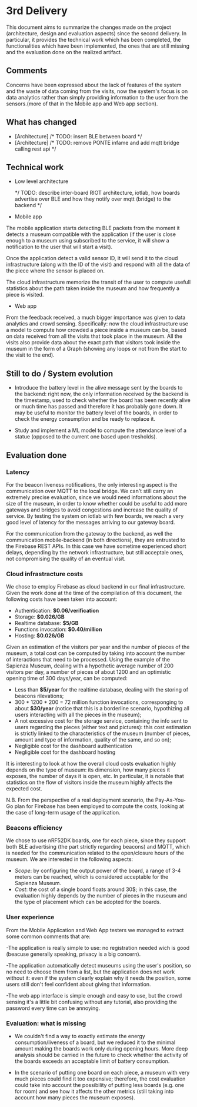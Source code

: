 # 3rd Delivery

This document aims to summarize the changes made on the project (architecture, design and evaluation aspects) since the second delivery. In particular, it provides the technical work which has been completed, the functionalities which have been implemented, the ones that are still missing and the evaluation done on the realized artifact.

## Comments 
Concerns have been expressed about the lack of features of the system and the waste of data coming from the visits, now the system's focus is on data analytics rather than simply providing information to the user from the sensors.(more of that in the Mobile app and Web app section). 

## What has changed

- [Architecture] /* TODO: insert BLE between board */
- [Architecture] /* TODO: remove PONTE infame and add mqtt bridge calling rest api */


## Technical work

- Low level architecture

  */ TODO: describe inter-board RIOT architecture, iotlab, how boards advertise over BLE and how they notify over mqtt (bridge) to the backend */
  
- Mobile app

 The mobile application starts detecting BLE packets from the moment it detects a museum compatible with the application (if the user is close enough to a museum using subscribed to the service, it will show a notification to the user that will start a visit).
 
 Once the application detect a valid sensor ID, it will send it to the cloud infrastructure (along with the ID of the visit) and respond with all the data of the piece where the sensor is placed on. 
 
 The cloud infrastructure memorize the transit of the user to compute usefull statistics about the path taken inside the museum and how frequently a piece is visited.
  
- Web app

From the feedback received, a much bigger importance was given to data analytics and crowd sensing. Specifically: now the cloud infrastructure use a model to compute how crowded a piece inside a museum can be, based on data received from all the visits that took place in the museum. All the visits also provide data about the exact path that visitors took inside the museum in the form of a Graph (showing any loops or not from the start to the visit to the end).
  
  
## Still to do / System evolution

- Introduce the battery level in the alive message sent by the boards to the backend: right now, the only information received by the backend is the timestamp, used to check whether the board has been recently alive or much time has passed and therefore it has probably gone down. It may be useful to monitor the battery level of the boards, in order to check the energy consumption and be ready to replace it.

- Study and implement a ML model to compute the attendance level of a statue (opposed to the current one based upon tresholds).


## Evaluation done

### Latency

For the beacon liveness notifications, the only interesting aspect is the communication over MQTT to the local bridge. We can't still carry an extremely precise evaluation, since we would need informations about the size of the museum, in order to know whether could be useful to add more gateways and bridges to avoid congestions and increase the quality of service. By testing the system on iotlab with few boards, we reach a very good level of latency for the messages arriving to our gateway board.

For the communication from the gateway to the backend, as well the communication mobile-backend (in both directions), they are entrusted to the Firebase REST APIs. In this case we have sometime experienced short delays, depending by the network infrastructure, but still acceptale ones, not compromising the quality of an eventual visit.


### Cloud infrastracture costs

We chose to employ Firebase as cloud backend in our final infrastructure. Given the work done at the time of the compilation of this document, the following costs have been taken into account:

  - Authentication: **$0.06/verification**
  - Storage: **$0.026/GB**
  - Realtime database: **$5/GB**
  - Functions invocation: **$0.40/million**
  - Hosting: **$0.026/GB**

Given an estimation of the visitors per year and the number of pieces of the museum, a total cost can be computed by taking into account the number of interactions that need to be processed. Using the example of the Sapienza Museum, dealing with a hypothetic average number of 200 visitors per day, a number of pieces of about 1200 and an optimistic opening time of 300 days/year, can be computed:
  - Less than **$5/year** for the realtime database, dealing with the storing of beacons rilevations;
  - 300 * 1200 * 200 = 72 million function invocations, corresponging to about **$30/year** (notice that this is a borderline scenario, hypothizing all users interacting with all the pieces in the museum);
  - A not excessive cost for the storage service, containing the info sent to users regarding the pieces (either text and pictures): this cost estimation is strictly linked to the characteristics of the museum (number of pieces, amount and type of information, quality of the same, and so on);
  - Negligible cost for the dashboard authentication
  - Negligible cost for the dashboard hosting

It is interesting to look at how the overall cloud costs evaluation highly depends on the type of museum: its dimension, how many pieces it exposes, the number of days it is open, etc. In particular, it is notable that statistics on the flow of visitors inside the museum highly affects the expected cost.

N.B. From the perspective of a real deployment scenario, the Pay-As-You-Go plan for Firebase has been employed to compute the costs, looking at the case of long-term usage of the application.

### Beacons efficiency

We chose to use nRF52DK boards, one for each piece, since they support both BLE advertising (the part strictly regarding beacons) and MQTT, which is needed for the communication related to the open/closure hours of the museum. We are interested in the following aspects:

- *Scope*: by configuring the output power of the board, a range of 3-4 meters can be reached, which is considered acceptable for the Sapienza Museum.
- *Cost*: the cost of a single board floats around 30$; in this case, the evaluation highly depends by the number of pieces in the museum and the type of placement which can be adopted for the boards.


### User experience

From the Mobile Application and Web App testers we managed to extract some common comments that are:

-The application is really simple to use: no registration needed wich is good (beacuse generally speaking, privacy is a big concern).

-The application automatically detect museums using the user's position, so no need to choose them from a list, but the application does not work without it: even if the system clearly explain why it needs the position, some users still don't feel confident about giving that information.

-The web app interface is simple enough and easy to use, but the crowd sensing it's a little bit confusing without any tutorial, also providing the password every time can be annoying. 


### Evaluation: what is missing

- We couldn't find a way to exactly estimate the energy consumption/liveness of a board, but we reduced it to the minimal amount making the boards work only during opening hours. More deep analysis should be carried in the future to check whether the activity of the boards exceeds an acceptable limit of battery consumption.

- In the scenario of putting one board on each piece, a museum with very much pieces could find it too expensive; therefore, the cost evaluation could take into account the possibility of putting less boards (e.g. one for room) and see how it affects the other metrics (still taking into account how many pieces the museum exposes).


